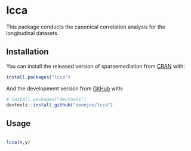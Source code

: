 # lcca

<!-- badges: start -->

<!-- badges: end -->

This package conducts the canonical correlation analysis for the longitudinal datasets.

## Installation

You can install the released version of sparsemediation from
[CRAN](https://CRAN.R-project.org) with:

``` r
install.packages("lcca")
```

And the development version from [GitHub](https://github.com/) with:

``` r
# install.packages("devtools")
devtools::install_github("seonjoo/lcca")
```

## Usage
``` r

lcca(x,y)


```
